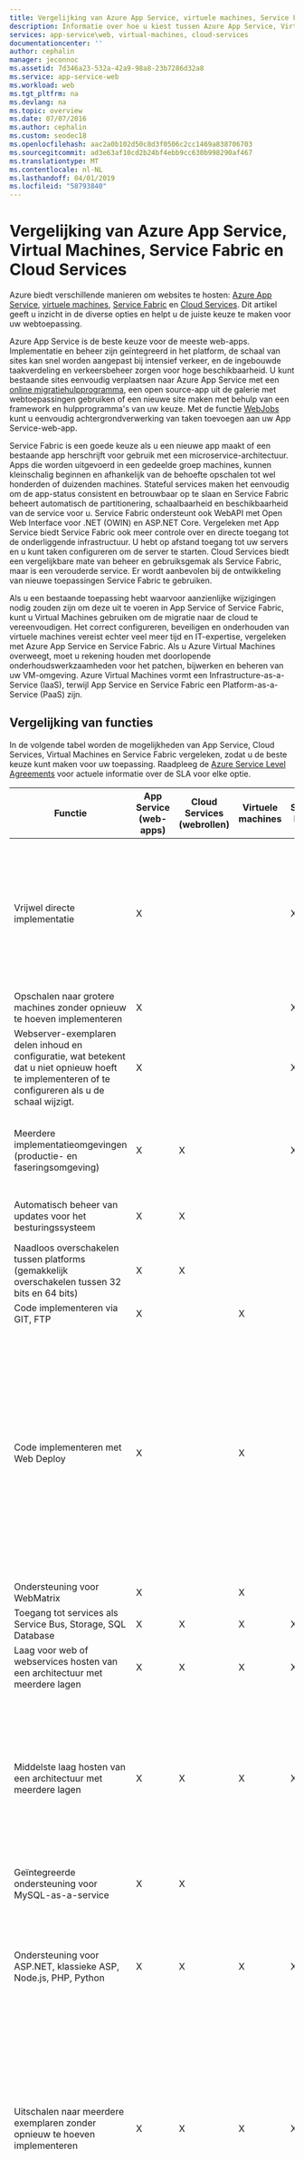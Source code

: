 ```yaml
---
title: Vergelijking van Azure App Service, virtuele machines, Service Fabric en Cloud Services - Azure | Microsoft Docs
description: Informatie over hoe u kiest tussen Azure App Service, Virtual Machines, Service Fabric en Cloud Services voor het hosten van webtoepassingen.
services: app-service\web, virtual-machines, cloud-services
documentationcenter: ''
author: cephalin
manager: jeconnoc
ms.assetid: 7d346a23-532a-42a9-98a8-23b7286d32a8
ms.service: app-service-web
ms.workload: web
ms.tgt_pltfrm: na
ms.devlang: na
ms.topic: overview
ms.date: 07/07/2016
ms.author: cephalin
ms.custom: seodec18
ms.openlocfilehash: aac2a0b102d50c8d3f0506c2cc1469a838706703
ms.sourcegitcommit: ad3e63af10cd2b24bf4ebb9cc630b998290af467
ms.translationtype: MT
ms.contentlocale: nl-NL
ms.lasthandoff: 04/01/2019
ms.locfileid: "58793840"
---
```

# <a name="azure-app-service-virtual-machines-service-fabric-and-cloud-services-comparison"></a>Vergelijking van Azure App Service, Virtual Machines, Service Fabric en Cloud Services

Azure biedt verschillende manieren om websites te hosten: [Azure App Service][Azure App Service], [virtuele machines][Virtual Machines], [Service Fabric][Service Fabric] en [Cloud Services][Cloud Services]. Dit artikel geeft u inzicht in de diverse opties en helpt u de juiste keuze te maken voor uw webtoepassing.

Azure App Service is de beste keuze voor de meeste web-apps. Implementatie en beheer zijn geïntegreerd in het platform, de schaal van sites kan snel worden aangepast bij intensief verkeer, en de ingebouwde taakverdeling en verkeersbeheer zorgen voor hoge beschikbaarheid. U kunt bestaande sites eenvoudig verplaatsen naar Azure App Service met een [online migratiehulpprogramma][migrate-tool], een open source-app uit de galerie met webtoepassingen gebruiken of een nieuwe site maken met behulp van een framework en hulpprogramma's van uw keuze. Met de functie [WebJobs][WebJobs] kunt u eenvoudig achtergrondverwerking van taken toevoegen aan uw App Service-web-app.

Service Fabric is een goede keuze als u een nieuwe app maakt of een bestaande app herschrijft voor gebruik met een microservice-architectuur. Apps die worden uitgevoerd in een gedeelde groep machines, kunnen kleinschalig beginnen en afhankelijk van de behoefte opschalen tot wel honderden of duizenden machines. Stateful services maken het eenvoudig om de app-status consistent en betrouwbaar op te slaan en Service Fabric beheert automatisch de partitionering, schaalbaarheid en beschikbaarheid van de service voor u.  Service Fabric ondersteunt ook WebAPI met Open Web Interface voor .NET (OWIN) en ASP.NET Core.  Vergeleken met App Service biedt Service Fabric ook meer controle over en directe toegang tot de onderliggende infrastructuur. U hebt op afstand toegang tot uw servers en u kunt taken configureren om de server te starten. Cloud Services biedt een vergelijkbare mate van beheer en gebruiksgemak als Service Fabric, maar is een verouderde service. Er wordt aanbevolen bij de ontwikkeling van nieuwe toepassingen Service Fabric te gebruiken.

Als u een bestaande toepassing hebt waarvoor aanzienlijke wijzigingen nodig zouden zijn om deze uit te voeren in App Service of Service Fabric, kunt u Virtual Machines gebruiken om de migratie naar de cloud te vereenvoudigen. Het correct configureren, beveiligen en onderhouden van virtuele machines vereist echter veel meer tijd en IT-expertise, vergeleken met Azure App Service en Service Fabric. Als u Azure Virtual Machines overweegt, moet u rekening houden met doorlopende onderhoudswerkzaamheden voor het patchen, bijwerken en beheren van uw VM-omgeving. Azure Virtual Machines vormt een Infrastructure-as-a-Service (IaaS), terwijl App Service en Service Fabric een Platform-as-a-Service (PaaS) zijn.

## <a name="features"></a>Vergelijking van functies
In de volgende tabel worden de mogelijkheden van App Service, Cloud Services, Virtual Machines en Service Fabric vergeleken, zodat u de beste keuze kunt maken voor uw toepassing. Raadpleeg de [Azure Service Level Agreements](https://azure.microsoft.com/support/legal/sla/) voor actuele informatie over de SLA voor elke optie.

| Functie | App Service (web-apps) | Cloud Services (webrollen) | Virtuele machines | Service Fabric | Opmerkingen |
| --- | --- | --- | --- | --- | --- |
| Vrijwel directe implementatie |X | | |X |Het implementeren van een toepassing of update van een toepassing naar een cloudservice, of het maken van een virtuele machine duurt minstens enkele minuten; het implementeren van een toepassing naar een web-app kost slechts enkele seconden. |
| Opschalen naar grotere machines zonder opnieuw te hoeven implementeren |X | | |X | |
| Webserver-exemplaren delen inhoud en configuratie, wat betekent dat u niet opnieuw hoeft te implementeren of te configureren als u de schaal wijzigt. |X | | |X | |
| Meerdere implementatieomgevingen (productie- en faseringsomgeving) |X |X | |X |Met Service Fabric kunt u meerdere omgevingen gebruiken voor uw apps of verschillende versies van uw app naast elkaar implementeren. |
| Automatisch beheer van updates voor het besturingssysteem |X |X | | |Gedeeltelijk via Patch Orchestration-toepassing (POA) en in de toekomst volledig. |
| Naadloos overschakelen tussen platforms (gemakkelijk overschakelen tussen 32 bits en 64 bits) |X |X | | | |
| Code implementeren via GIT, FTP |X | |X | | |
| Code implementeren met Web Deploy |X | |X | |Cloud Services ondersteunt het gebruik van Web Deploy om afzonderlijke rolinstanties bij te werken. U kunt dit echter niet gebruiken voor de initiële implementatie van een rol. Als u Web Deploy voor een update gebruikt, moet u dit ook voor elk exemplaar van die rol afzonderlijk implementeren. Meerdere exemplaren zijn vereist om in aanmerking te komen voor de Cloud Service-SLA voor productieomgevingen. |
| Ondersteuning voor WebMatrix |X | |X | | |
| Toegang tot services als Service Bus, Storage, SQL Database |X |X |X |X | |
| Laag voor web of webservices hosten van een architectuur met meerdere lagen |X |X |X |X | |
| Middelste laag hosten van een architectuur met meerdere lagen |X |X |X |X |App Service-web-apps kunnen eenvoudig de middelste laag van een REST API hosten en de functie [WebJobs](https://go.microsoft.com/fwlink/?linkid=390226) kan taken voor achtergrondverwerking hosten. U kunt WebJobs uitvoeren op een speciale website om onafhankelijke schaalbaarheid voor die laag mogelijk te maken. |
| Geïntegreerde ondersteuning voor MySQL-as-a-service |X |X | | | |
| Ondersteuning voor ASP.NET, klassieke ASP, Node.js, PHP, Python |X |X |X |X |Service Fabric ondersteunt het maken van een web-front-end met behulp van [ASP.NET 5](../service-fabric/service-fabric-reliable-services-communication-aspnetcore.md) en u kunt elk type toepassing (Node.js, Java enz.) implementeren als een [toepassing die door een gast kan worden uitgevoerd](../service-fabric/service-fabric-guest-executables-introduction.md). |
| Uitschalen naar meerdere exemplaren zonder opnieuw te hoeven implementeren |X |X |X |X |Virtual Machines kan uitschalen naar meerdere exemplaren, maar de services die daarop worden uitgevoerd, moeten zijn geschreven om hiermee om te kunnen gaan. U moet een load balancer configureren voor het routeren van aanvragen voor de machines en ervoor zorgen dat u meer dan één VM-exemplaar hebt in de [beschikbaarheidsset](../virtual-machines/windows/manage-availability.md). |
| Ondersteuning voor SSL |X |X |X |X |Voor App Service-web-apps wordt SSL voor aangepaste domeinnamen alleen ondersteund voor de Basic en Standard-modus. Zie [Configuring an SSL certificate for an Azure Website](app-service-web-tutorial-custom-ssl.md) (Een SSL-certificaat voor een Azure-website configureren) voor meer informatie over het gebruik van SSL met web-apps. |
| Integratie met Visual Studio |X |X |X |X | |
| Foutopsporing op afstand |X |X |X |X | |
| Code implementeren via TFS |X |X |X |X | |
| Netwerkisolatie met [Azure Virtual Network](/azure/virtual-network/) |X |X |X |X |Zie ook [Integratie van Azure Websites Virtual Network](https://azure.microsoft.com/blog/2014/09/15/azure-websites-virtual-network-integration/) |
| Ondersteuning voor [Azure Traffic Manager](/azure/traffic-manager/) |X |X |X |X | |
| Geïntegreerde eindpuntbewaking |X |X |X | | |
| Toegang tot servers via Extern bureaublad | |X |X |X | |
| Aangepaste MSI's installeren | |X |X |X |Met Service Fabric kunt u ieder uitvoerbaar bestand hosten als een [toepassing die door een gast kan worden uitgevoerd](../service-fabric/service-fabric-guest-executables-introduction.md) en u kunt iedere app installeren op de virtuele machines. |
| Mogelijkheid om starttaken te definiëren en uit te voeren | |X |X |X | |
| Kan luisteren naar ETW-gebeurtenissen | |X |X |X | |

## <a name="scenarios"></a>Scenario's en aanbevelingen
Hier volgen enkele veelvoorkomende scenario's met aanbevelingen over welk soort Azure-webhosting mogelijk het meest geschikt is.

* [Ik heb een web-front-end nodig met achtergrondverwerking en een database-back-end om zakelijke toepassingen uit te voeren met integratie voor on-premises assets.](#onprem)
* [Ik heb een betrouwbare manier nodig om mijn bedrijfswebsite te hosten die goed schaalbaar is en wereldwijd bereik heeft.](#corp)
* [Ik heb een IIS6-toepassing die op Windows Server 2003 wordt uitgevoerd.](#iis6)
* [Ik ben eigenaar van een klein bedrijf en ik heb een goedkope manier nodig om mijn site te hosten, die ook ruimte biedt voor toekomstige groei.](#smallbusiness)
* [Ik ben een web- of grafisch ontwerper en ik wil websites ontwerpen en bouwen voor mijn klanten.](#designer)
* [Ik ben mijn toepassing met meerdere lagen en een web-front-end aan het migreren naar de cloud.](#multitier)
* [Mijn toepassing is afhankelijk van op maat gemaakte Windows- of Linux-omgevingen en ik wil deze naar de cloud verplaatsen.](#custom)
* [Mijn site maakt gebruik van open source-software en ik wil deze hosten in Azure.](#oss)
* [Ik heb een line-of-business-toepassing die verbinding moet maken met het bedrijfsnetwerk.](#lob)
* [Ik wil een REST API of webservice voor mobiele clients hosten.](#mobile)

### <a id="onprem"></a> Ik heb een web-front-end nodig met achtergrondverwerking en een database-back-end om zakelijke toepassingen uit te voeren met integratie voor on-premises assets.
Azure App Service is een uitstekende oplossing voor complexe zakelijke toepassingen. U kunt hiermee apps ontwikkelen die automatisch schalen op een platform met een load balancer, zijn beveiligd met behulp van Active Directory en verbinding maken met uw on-premises resources. Het beheer van deze apps wordt eenvoudiger door de hoogwaardige portal en API's, en u kunt meer inzicht krijgen in hoe klanten deze apps gebruiken met behulp van de hulpprogramma's voor app-inzicht. De [Webjobs] [ Webjobs] functie kunt u uitvoeren achtergrondprocessen en taken als onderdeel van uw weblaag, terwijl hybride verbindingen en VNet-functies kunnen u eenvoudig verbinding maken met back-ups maken met on-premises bronnen. Azure App Service biedt drie-maal-negen-SLA's voor web-apps en stelt u in staat om:

* uw toepassingen betrouwbaar uit te voeren op een zelfherstellend, automatisch bijgewerkt cloudplatform;
* automatisch te schalen in een wereldwijd netwerk van datacenters;
* back-up en herstel na noodgevallen te gebruiken;
* de naleving van ISO-, SOC2- en PCI-normen te bewaken.
* Integratie met Active Directory

### <a id="corp"></a> Ik heb een betrouwbare manier nodig om mijn bedrijfswebsite te hosten die goed schaalbaar is en wereldwijd bereik heeft.
Azure App Service is een uitstekende oplossing voor het hosten van zakelijke websites. Hiermee kan de schaal van web-apps snel en eenvoudig worden aangepast in een wereldwijd netwerk van datacenters om te voldoen aan de vraag. De service biedt lokaal bereik, fouttolerantie en intelligent verkeersbeheer. En dat allemaal op een platform dat ook hoogwaardige beheerhulpprogramma's biedt, zodat u snel en eenvoudig meer inzicht krijgt in de sitestatus en het siteverkeer. Azure App Service biedt drie-maal-negen-SLA's voor web-apps en stelt u in staat om:

* uw websites betrouwbaar uit te voeren op een zelfherstellend, automatisch bijgewerkt cloudplatform;
* automatisch te schalen in een wereldwijd netwerk van datacenters;
* back-up en herstel na noodgevallen te gebruiken;
* logboeken en verkeer te beheren met geïntegreerde hulpmiddelen;
* de naleving van ISO-, SOC2- en PCI-normen te bewaken.
* Integratie met Active Directory

### <a id="iis6"></a> Ik heb een IIS6-toepassing die in Windows Server 2003 wordt uitgevoerd.
Azure App Service maakt het eenvoudig om de infrastructuurkosten te voorkomen die gepaard gaan met het migreren van oudere IIS6-toepassingen. Microsoft heeft [gebruiksvriendelijke hulpprogramma's voor migratie en gedetailleerde migratierichtlijnen][migrate-tool] gemaakt waarmee u de compatibiliteit kunt controleren en eventuele wijzigingen kunt identificeren die moeten worden aangebracht. Integratie met Visual Studio, TFS en veelgebruikte CMS-hulpprogramma's maakt het eenvoudig om IIS6-toepassingen rechtstreeks naar de cloud te implementeren. Wanneer deze is geïmplementeerd, biedt Azure Portal krachtige beheerprogramma's waarmee u omlaag kunt schalen om de kosten te beperken en omhoog kunt schalen om aan een toenemende vraag te voldoen. Met het hulpprogramma voor migratie kunt u:

* snel en eenvoudig uw oude Windows Server 2003-webtoepassing naar de cloud migreren;
* ervoor kiezen om uw gekoppelde SQL-database on-premises te houden en een hybride toepassing te maken;
* uw SQL-database automatisch samen met uw oudere toepassing te verplaatsen.

### <a id="smallbusiness"></a> Ik ben eigenaar van een klein bedrijf en ik heb een goedkope manier nodig om mijn site te hosten, die ook ruimte biedt voor toekomstige groei.
Azure App Service is een uitstekende oplossing voor dit scenario, omdat u dit gratis in gebruik kunt nemen en vervolgens meer mogelijkheden kunt toevoegen wanneer u deze nodig hebt. Elke gratis web-app wordt door Azure van een domein voorzien (*uw_bedrijf*.azurewebsites.net) en het platform biedt geïntegreerde hulpprogramma's voor implementatie en beheer, evenals een toepassingsgalerie waarmee u snel aan de slag kunt. Er zijn bovendien nog talloze andere services en schalingsopties waarmee uw site kan meegroeien met een toegenomen gebruikersvraag. Met Azure App Service kunt u:

* beginnen met de gratis laag en omhoog schalen wanneer dit nodig is;
* de toepassingsgalerie gebruiken om snel populaire webtoepassingen in te stellen, zoals WordPress;
* extra Azure-services en -functies aan uw toepassing toevoegen wanneer u deze nodig hebt;
* uw web-app beveiligen met HTTPS.

[!INCLUDE [app-service-dev-test-note](../../includes/app-service-dev-test-note.md)]

### <a id="designer"></a> Ik ben een web- of grafisch ontwerper en ik wil websites ontwerpen en bouwen voor mijn klanten.
Voor webontwikkelaars en ontwerpers biedt Azure App Service eenvoudige integratie met tal van frameworks en hulpmiddelen, zoals ondersteuning voor implementatie via Git en FTP, en een verregaande integratie met hulpprogramma's en services als Visual Studio en SQL Database. Met App Service kunt u:

* opdrachtregelprogramma's gebruiken voor [geautomatiseerde taken][scripting];
* werken met populaire talen als [.NET][dotnet], [PHP][PHP], [Node.js][nodejs] en [Python][Python];
* drie verschillende schaalniveaus selecteren om omhoog te schalen tot een zeer hoge capaciteit;
* integreren met andere Azure-services, zoals [SQL Database][sqldatabase], [Service Bus][servicebus] en [Storage][Storage] of het aanbod aan diensten van partners in de [Azure Store][azurestore] gebruiken, zoals MySQL en MongoDB;
* integreren met hulpprogramma's als Visual Studio, Git WebMatrix, WebDeploy, TFS en FTP.

### <a id="multitier"></a>Ik ben mijn toepassing met meerdere lagen en een web-front-end aan het migreren naar de cloud
Als u een toepassing met meerdere lagen uitvoert, zoals een webserver die is verbonden met een database, is Azure App Service een goede optie die nauwe integratie met Azure SQL Database biedt. U kunt bovendien de Webjobs-functie gebruiken voor het uitvoeren van back-end-processen.

Als u bij een toepassing met een of meer lagen meer controle over de serveromgeving wilt, zoals de mogelijkheid om u op afstand aan te melden bij de server of starttaken voor de server te configureren, kunt u het beste kiezen voor Service Fabric.

Als u uw eigen installatiekopie wilt gebruiken of serversoftware of services wilt uitvoeren die u niet kunt configureren in Service Fabric, kunt u het beste kiezen voor Virtual Machines.

### <a id="custom"></a> Mijn toepassing is afhankelijk van op maat gemaakte Windows- of Linux-omgevingen en ik wil deze naar de cloud verplaatsen.
Als uw toepassing een complexe installatie of configuratie van de software en het besturingssysteem vereist, is Virtual Machines waarschijnlijk de beste oplossing. Met Virtual Machines kunt u:

* de galerie met virtuele machines gebruiken om te beginnen met een besturingssysteem, zoals Windows of Linux, en dit vervolgens aan te passen aan uw toepassingsvereisten;
* een aangepaste installatiekopie van een bestaande on-premises server maken en uploaden, zodat deze kan worden uitgevoerd op een virtuele Azure-machine.

### <a id="oss"></a>Mijn site maakt gebruik van open source-software en ik wil mijn site hosten in Azure.
Als uw open source-framework in App Service wordt ondersteund, worden de talen en frameworks die uw toepassing vereist, automatisch voor u geconfigureerd. Met App Service kunt u:

* vele populaire talen gebruiken, zoals [.NET][dotnet], [PHP][PHP], [Node.js][nodejs] en [Python][Python];
* WordPress, Drupal, Umbraco, DNN en vele andere webtoepassingen van derden instellen;
* een bestaande toepassing migreren of een nieuwe toepassing maken met behulp van de toepassingsgalerie.

Als uw open source-framework niet wordt ondersteund in App Service, kunt u het uitvoeren in een van de andere opties voor Azure-webhosting. U kunt Virtual Machines gebruiken en de software installeren en configureren op de installatiekopie, die gebaseerd kan zijn op Windows of Linux.

### <a id="lob"></a> Ik heb een line-of-business-toepassing die verbinding moet maken met het bedrijfsnetwerk.
Als u een line-of-business-toepassing wilt maken, heeft uw website mogelijk directe toegang nodig tot de services of gegevens op het bedrijfsnetwerk. Dit kunt u configureren in App Service, Service Fabric en Virtual Machines, met behulp van de [Azure Virtual Network-service](/azure/virtual-network/). In App Service kunt u de [VNet-integratiefunctie](/azure/app-service/web-sites-integrate-with-vnet), waarmee uw Azure-toepassingen worden uitgevoerd alsof ze zich in uw bedrijfsnetwerk.

### <a id="mobile"></a> Ik wil een REST API of webservice voor mobiele clients hosten.
Met op HTTP gebaseerde web-services kunt u een verscheidenheid aan clients ondersteunen, waaronder mobiele clients. Frameworks als ASP.NET Web API bieden integratie met Visual Studio om het eenvoudiger te maken REST-services te maken en te gebruiken.  Deze services worden beschikbaar gemaakt vanaf een webeindpunt, zodat u alle technieken voor webhosting in Azure kunt gebruiken om dit scenario te ondersteunen. App Service is echter een uitstekende keuze voor het hosten van REST API's. Met App Service kunt u:

* snel een [mobiele app](../app-service-mobile/app-service-mobile-value-prop.md) of API-app maken om de HTTP-webservice te hosten in een van de wereldwijd verspreide Azure-datacenters;
* bestaande services migreren of nieuwe services maken;
* aan SLA's voor beschikbaarheid voldoen met één exemplaar of uitschalen naar meerdere toegewezen machines;
* de gepubliceerde site gebruiken om REST API's te bieden voor allerlei HTTP-clients, waaronder mobiele clients.

> [!NOTE]
> Als u aan de slag wilt met Azure App Service voordat u zich aanmeldt voor een account, gaat u naar <a href="https://trywebsites.azurewebsites.net/">https://trywebsites.azurewebsites.net</a>. Hier kunt u direct gratis een tijdelijke app maken in Azure App Service. U hebt geen creditcard nodig en u doet geen toezeggingen.

## <a id="nextsteps"></a> Volgende stappen
Raadpleeg [Introducing Azure](../fundamentals-introduction-to-azure.md) (Kennismaken met Azure) voor meer informatie over de drie opties voor webhosting.

Raadpleeg de volgende bronnen om aan de slag te gaan met de gekozen opties voor uw toepassing:

* [Azure App Service](/azure/app-service/)
* [Azure Cloud Services](/azure/cloud-services/)
* [Azure Virtual Machines](/azure/virtual-machines/)
* [Service Fabric](/azure/service-fabric/)

<!-- URL List -->

[Azure App Service]: /azure/app-service/
[Cloud Services]: /azure/cloud-services/
[Virtual Machines]: /azure/virtual-machines/
[Service Fabric]: /azure/service-fabric/
[WebJobs]: https://go.microsoft.com/fwlink/?linkid=390226&clcid=0x409
[Configuring an SSL certificate for an Azure Website]: app-service-web-tutorial-custom-ssl.md
[azurestore]: https://azuremarketplace.microsoft.com/en-us/marketplace/apps
[scripting]: https://azure.microsoft.com/documentation/scripts/?services=web-sites
[dotnet]: https://azure.microsoft.com/develop/net/
[nodejs]: https://azure.microsoft.com/develop/nodejs/
[PHP]: https://azure.microsoft.com/develop/php/
[Python]: https://azure.microsoft.com/develop/python/
[servicebus]: /azure/service-bus/
[sqldatabase]: /azure/sql-database/
[Storage]: /azure/storage/

<!-- IMG List -->

[ChoicesDiagram]: ./media/choose-web-site-cloud-service-vm/Websites_CloudServices_VMs_3.png
[migrate-tool]: https://www.movemetothecloud.net/
